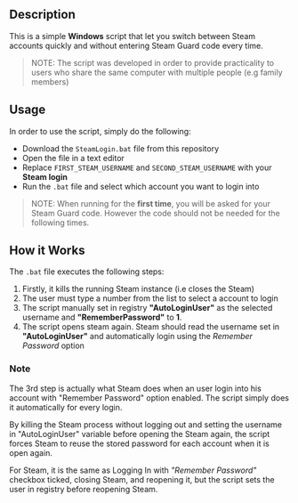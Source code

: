 ## Description
This is a simple **Windows** script that let you switch between Steam accounts quickly and without entering Steam Guard code every time.  
> NOTE: The script was developed in order to provide practicality to users who share the same computer with multiple people (e.g family members)

## Usage
In order to use the script, simply do the following: 
- Download the `SteamLogin.bat` file from this repository
- Open the file in a text editor
- Replace `FIRST_STEAM_USERNAME` and `SECOND_STEAM_USERNAME` with your **Steam login**
- Run the `.bat` file and select which account you want to login into

> NOTE: When running for the **first time**, you will be asked for your Steam Guard code. However the code should not be needed for the following times.

## How it Works
The `.bat` file executes the following steps:
1. Firstly, it kills the running Steam instance (i.e closes the Steam)
2. The user must type a number from the list to select a account to login
3. The script manually set in registry **"AutoLoginUser"** as the selected username and **"RememberPassword"** to **1**.
4. The script opens steam again. Steam should read the username set in **"AutoLoginUser"** and automatically login using the *Remember Password* option

### Note
The 3rd step is actually what Steam does when an user login into his account with "Remember Password" option enabled. The script simply does it automatically for every login.

By killing the Steam process without logging out and setting the username in "AutoLoginUser" variable before opening the Steam again, the script forces Steam to reuse the stored password for each account when it is open again.

For Steam, it is the same as Logging In with *"Remember Password"* checkbox ticked, closing Steam, and reopening it, but the script sets the user in registry before reopening Steam.
